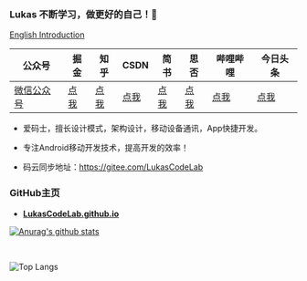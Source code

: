 ### Lukas 不断学习，做更好的自己！💪  

[English Introduction](./README_EN.md)

| 公众号   | 掘金     |  知乎    |  CSDN   |   简书   |   思否  |   哔哩哔哩  |   今日头条    
|---------|---------|--------- |---------|---------|---------|---------|---------|
| [微信公众号](https://www.baidu.com )  |  [点我](https://www.baidu.com )    |   [点我](https://www.baidu.com )       |   [点我](https://www.baidu.com )  |   [点我](https://www.baidu.com )  |   [点我](https://www.baidu.com )  |   [点我](https://www.baidu.com )  |   [点我](https://www.baidu.com ) 

-  爱码士，擅长设计模式，架构设计，移动设备通讯，App快捷开发。

-  专注Android移动开发技术，提高开发的效率！

-  码云同步地址：https://gitee.com/LukasCodeLab

### GitHub主页

+ **[LukasCodeLab.github.io](LukasCodeLab.github.io)**


[![Anurag's github stats](https://github-readme-stats.vercel.app/api?username=LukasCodeLab&theme=vue-dark&show_icons=true)](https://github.com/LukasCodeLab)

<br>

![Top Langs](https://github-readme-stats.vercel.app/api/top-langs/?username=LukasCodeLab&layout=compact&hide=html)



<!--
**LukasCodeLab/LukasCodeLab** is a ✨ _special_ ✨ repository because its `README.md` (this file) appears on your GitHub profile.

Here are some ideas to get you started:

- 🔭 I’m currently working on ...
- 🌱 I’m currently learning ...
- 👯 I’m looking to collaborate on ...
- 🤔 I’m looking for help with ...
- 💬 Ask me about ...
- 📫 How to reach me: ...
- 😄 Pronouns: ...
- ⚡ Fun fact: ...
-->
